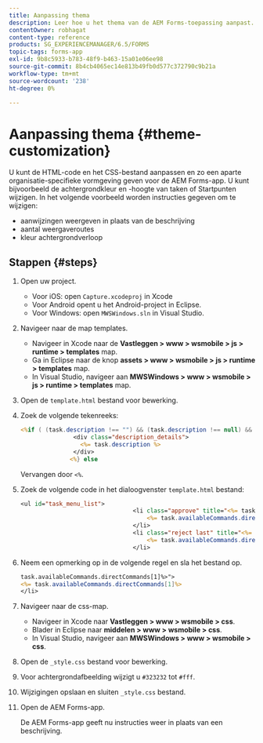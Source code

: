 ```yaml
---
title: Aanpassing thema
description: Leer hoe u het thema van de AEM Forms-toepassing aanpast. U kunt de code van de HTML en CSS dossier aanpassen om organisatie-specifieke blik en mening te verstrekken.
contentOwner: robhagat
content-type: reference
products: SG_EXPERIENCEMANAGER/6.5/FORMS
topic-tags: forms-app
exl-id: 9b8c5933-b783-48f9-b463-15a01e06ee98
source-git-commit: 8b4cb4065ec14e813b49fb0d577c372790c9b21a
workflow-type: tm+mt
source-wordcount: '238'
ht-degree: 0%

---
```


# Aanpassing thema {#theme-customization}

U kunt de HTML-code en het CSS-bestand aanpassen en zo een aparte organisatie-specifieke vormgeving geven voor de AEM Forms-app. U kunt bijvoorbeeld de achtergrondkleur en -hoogte van taken of Startpunten wijzigen. In het volgende voorbeeld worden instructies gegeven om te wijzigen:

* aanwijzingen weergeven in plaats van de beschrijving
* aantal weergaveroutes
* kleur achtergrondverloop

## Stappen {#steps}

1. Open uw project.

   * Voor iOS: open `Capture.xcodeproj` in Xcode
   * Voor Android opent u het Android-project in Eclipse.
   * Voor Windows: open `MWSWindows.sln` in Visual Studio.

1. Navigeer naar de map templates.

   * Navigeer in Xcode naar de **Vastleggen > www > wsmobile > js > runtime > templates** map.
   * Ga in Eclipse naar de knop **assets > www > wsmobile > js > runtime > templates** map.
   * In Visual Studio, navigeer aan **MWSWindows > www > wsmobile > js > runtime > templates** map.

1. Open de `template.html` bestand voor bewerking.
1. Zoek de volgende tekenreeks:

   ```jsp
   <%if ( (task.description !== "") && (task.description !== null) && (typeof task.description !== null) && (typeof task.description !== 'undefined') ) {%>
                  <div class="description_details">
                    <%= task.description %>
                  </div>
                 <%} else
   ```

   Vervangen door `<%`.

1. Zoek de volgende code in het dialoogvenster `template.html` bestand:

   ```jsp
   <ul id="task_menu_list">
                                   <li class="approve" title="<%= task.availableCommands.directCommands[0]%>" data-routename="<%= task.availableCommands.directCommands[0]%>">
                                       <%= task.availableCommands.directCommands[0]%>
                                   </li>
                                   <li class="reject last" title="<%= task.availableCommands.directCommands[1]%>" data-routename="<%= task.availableCommands.directCommands[1]%>">
                                       <%= task.availableCommands.directCommands[1]%>
                                   </li>
   ```

1. Neem een opmerking op in de volgende regel en sla het bestand op.

   ```jsp
   task.availableCommands.directCommands[1]%>">
   <%= task.availableCommands.directCommands[1]%>
   </li>
   ```

1. Navigeer naar de css-map.

   * Navigeer in Xcode naar **Vastleggen > www > wsmobile > css**.
   * Blader in Eclipse naar **middelen > www > wsmobile > css**.
   * In Visual Studio, navigeer aan **MWSWindows > www > wsmobile > css**.

1. Open de `_style.css` bestand voor bewerking.
1. Voor achtergrondafbeelding wijzigt u `#323232` tot `#fff`.
1. Wijzigingen opslaan en sluiten `_style.css` bestand.
1. Open de AEM Forms-app.

   De AEM Forms-app geeft nu instructies weer in plaats van een beschrijving.
